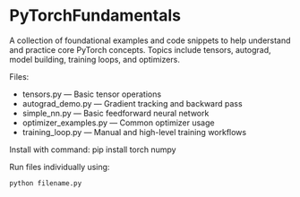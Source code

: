 # PyTorchFundamentals

A collection of foundational examples and code snippets to help understand and practice core PyTorch concepts. Topics include tensors, autograd, model building, training loops, and optimizers.

Files:
- tensors.py — Basic tensor operations  
- autograd_demo.py — Gradient tracking and backward pass  
- simple_nn.py — Basic feedforward neural network  
- optimizer_examples.py — Common optimizer usage  
- training_loop.py — Manual and high-level training workflows

Install with command: pip install torch numpy

Run files individually using:
```bash
python filename.py

